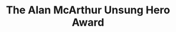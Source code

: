 ---
title: The Alan McArthur Unsung Hero Award
description: This category is designed to recognise a health and safety or fire safety practitioner who has made a significant contribution to the implementation or enhancement of health, safety or wellbeing standards within either their own or a client organisation.
criteria: she-awards-2021-alan-mcarthur-unsung-hero-award.pdf
sponsor: 3m
icon: shield
---